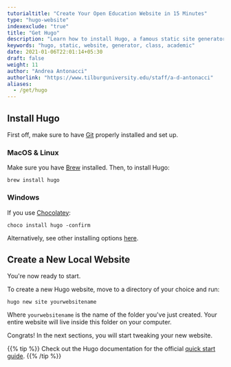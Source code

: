 ```yaml
---
tutorialtitle: "Create Your Open Education Website in 15 Minutes"
type: "hugo-website"
indexexclude: "true"
title: "Get Hugo"
description: "Learn how to install Hugo, a famous static site generator."
keywords: "hugo, static, website, generator, class, academic"
date: 2021-01-06T22:01:14+05:30
draft: false
weight: 11
author: "Andrea Antonacci"
authorlink: "https://www.tilburguniversity.edu/staff/a-d-antonacci"
aliases:
  - /get/hugo
---
```


## Install Hugo

First off, make sure to have [Git](/get/git) properly installed and set up.

### MacOS & Linux

Make sure you have [Brew](/building-blocks/configure-your-computer/automation-and-workflows/commandline/#mac-users) installed. Then, to install Hugo:

```
brew install hugo
```

### Windows

If you use [Chocolatey](https://chocolatey.org):

```
choco install hugo -confirm
```

Alternatively, see other installing options [here](https://gohugo.io/getting-started/installing).

## Create a New Local Website

You're now ready to start.

To create a new Hugo website, move to a directory of your choice and run:
```
hugo new site yourwebsitename
```
Where `yourwebsitename` is the name of the folder you've just created. Your entire website will live inside this folder on your computer.

Congrats! In the next sections, you will start tweaking your new website.

{{% tip %}}
Check out the Hugo documentation for the official [quick start guide](https://gohugo.io/getting-started/quick-start/).
{{% /tip %}}
